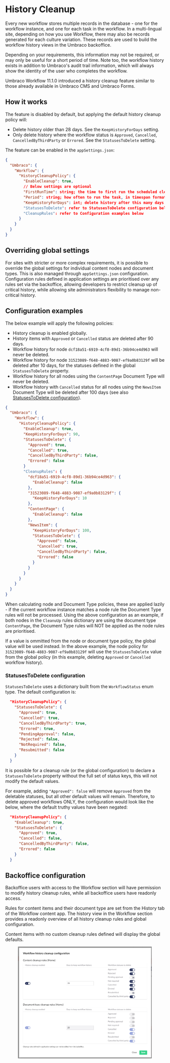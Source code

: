 # History Cleanup

Every new workflow stores multiple records in the database - one for the workflow instance, and one for each task in the workflow. In a multi-lingual site, depending on how you use Workflow, there may also be records generated for each culture variation. These records are used to build the workflow history views in the Umbraco backoffice. 

Depending on your requirements, this information may not be required, or may only be useful for a short period of time. Note too, the workflow history exists in addition to Umbraco's audit trail information, which will always show the identity of the user who completes the workflow.
  
Umbraco Workflow 11.1.0 introduced a history cleanup feature similar to those already available in Umbraco CMS and Umbraco Forms. 

## How it works

The feature is disabled by default, but applying the default history cleanup policy will:

* Delete history older than 28 days. See the `KeepHistoryForDays` setting.
* Only delete history where the workflow status is `Approved`, `Cancelled`, `CancelledByThirdParty` or `Errored`. See the `StatusesToDelete` setting.

The feature can be enabled in the `appSettings.json`:

```json
{
  "Umbraco": {
    "Workflow": {
      "HistoryCleanupPolicy": {
        "EnableCleanup": true,
        // Below settings are optional
        "FirstRunTime": string; the time to first run the scheduled cleanup task, in crontab format
        "Period": string; how often to run the task, in timespan format
        "KeepHistoryForDays": int; delete history after this many days
        "StatusesToDelete": refer to StatusesToDelete configuration below
        "CleanupRules": refer to Configuration examples below
      }
    }
  }
}
```

## Overriding global settings

For sites with stricter or more complex requirements, it is possible to override the global settings for individual content nodes and document types. This is also managed through `appSettings.json` configuration. Configuration rules defined in application settings are prioritised over any rules set via the backoffice, allowing developers to restrict cleanup up of critical history, while allowing site administrators flexibility to manage non-critical history.

## Configuration examples

The below example will apply the following policies:

 - History cleanup is enabled globally.
 - History items with `Approved` or `Cancelled` status are deleted after 90 days.
 - Workflow history for node `dcf18a51-6919-4cf8-89d1-36b94ce4d963` will never be deleted.
 - Workflow history for node `31523089-f648-4883-9087-ef9a0b83129f` will be deleted after 10 days, for the statuses defined in the global `StatusesToDelete` property.
 - Workflow history for all nodes using the `ContentPage` Document Type will never be deleted.
 - Workflow history with `Cancelled` status for all nodes using the `NewsItem` Document Type will be deleted after 100 days (see also [StatusesToDelete configuration](#statusestodelete-configuration)).

```json
{
  "Umbraco": {
    "Workflow": {
      "HistoryCleanupPolicy": {
        "EnableCleanup": true,
        "KeepHistoryForDays": 90,
        "StatusesToDelete": {
          "Approved": true,
          "Cancelled": true,
          "CancelledByThirdParty": false,
          "Errored": false
        }
        "CleanupRules": {
          "dcf18a51-6919-4cf8-89d1-36b94ce4d963": {
            "EnableCleanup": false         
          }, 
          "31523089-f648-4883-9087-ef9a0b83129f": {
            "KeepHistoryForDays": 10
          },
          "ContentPage": {
            "EnableCleanup": false
          },
          "NewsItem": {
            "KeepHistoryForDays": 100,
            "StatusesToDelete": {
              "Approved": false,
              "Cancelled": true,
              "CancelledByThirdParty": false,
              "Errored": false
            }
          }
        }
      }
    }
  }
}
```

When calculating node and Document Type policies, these are applied lazily - if the current workflow instance matches a node rule the Document Type rules will not be processed. Using the above configuration as an example, if both nodes in the `CleanuUp` rules dictionary are using the document type `ContentPage`, the Document Type rules will NOT be applied as the node rules are prioritised.

If a value is ommitted from the node or document type policy, the global value will be used instead. In the above example, the node policy for `31523089-f648-4883-9087-ef9a0b83129f` will use the `StatusesToDelete` value from the global policy (in this example, deleting `Approved` or `Cancelled` workflow history).

### StatusesToDelete configuration

`StatusesToDelete` uses a dictionary built from the `WorkflowStatus` enum type. The default configuration is:

```json
  "HistoryCleanupPolicy": { 
    "StatusesToDelete": {
      "Approved": true,
      "Cancelled": true,
      "CancelledByThirdParty": true,
      "Errored": true,
      "PendingApproval": false,
      "Rejected": false,
      "NotRequired": false,
      "Resubmitted": false
    }
  }
```

It is possible for a cleanup rule (or the global configuration) to declare a `StatusesToDelete` property without the full set of status keys, this will not modify the default values.

For example, adding `"Approved": false` will remove `Approved` from the deletable statuses, but all other default values will remain. Therefore, to delete approved workflows ONLY, the configuration would look like the below, where the default truthy values have been negated:

```json
  "HistoryCleanupPolicy": { 
    "EnableCleanup": true,
    "StatusesToDelete": {
      "Approved": true,
      "Cancelled": false,
      "CancelledByThirdParty": false,
      "Errored": false
    }
  }
```

## Backoffice configuration

Backoffice users with access to the Workflow section will have permission to modify history cleanup rules, while all backoffice users have readonly access. 

Rules for content items and their document type are set from the History tab of the Workflow content app. The history view in the Workflow section provides a readonly overview of all history cleanup rules and global configuration.

Content items with no custom cleanup rules defined will display the global defaults.

<figure><img src="./images/workflow-history-cleanup-modal.png" alt=""><figcaption></figcaption></figure>
